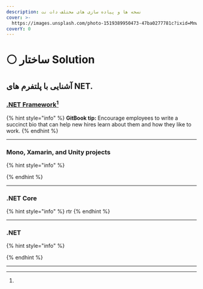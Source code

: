```yaml
---
description: نسخه ها و پیاده سازی های مختلف دات نت
cover: >-
  https://images.unsplash.com/photo-1519389950473-47ba0277781c?ixid=MnwxMjA3fDB8MHxwaG90by1wYWdlfHx8fGVufDB8fHx8&ixlib=rb-1.2.1&auto=format&fit=crop&w=2970&q=80
coverY: 0
---
```


# ⚪ ساختار Solution

## آشنایی با پلتفرم های NET.

### [.NET Framework](#user-content-fn-1)[^1]

{% hint style="info" %}
**GitBook tip:** Encourage employees to write a succinct bio that can help new hires learn about them and how they like to work.
{% endhint %}

***

### Mono, Xamarin, and Unity projects

{% hint style="info" %}

{% endhint %}

***

### .NET Core

{% hint style="info" %}
rtr
{% endhint %}

***

### .NET

{% hint style="info" %}

{% endhint %}

***



[^1]: 

